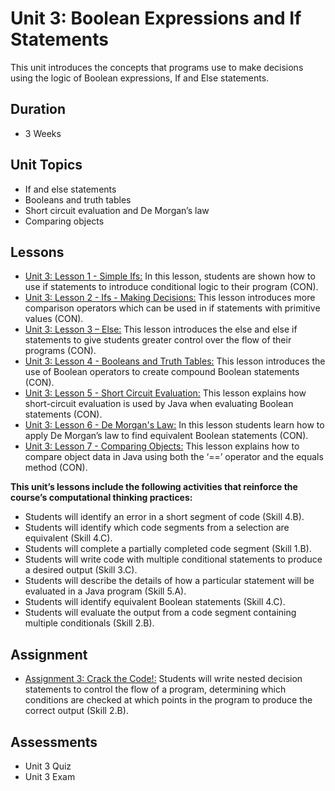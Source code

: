 # Unit 3: Boolean Expressions and If Statements

This unit introduces the concepts that programs use to make decisions using the logic of Boolean expressions, If and Else statements.

## Duration
 * 3 Weeks

## Unit Topics
 * If and else statements
 * Booleans and truth tables
 * Short circuit evaluation and De Morgan’s law
 * Comparing objects

## Lessons
 * [Unit 3: Lesson 1 - Simple Ifs:](https://github.com/mapoztate/apcsa2020/tree/master/unit3/lesson1) In this lesson, students are shown how to use if statements to introduce conditional logic to their program (CON).
 * [Unit 3: Lesson 2 - Ifs - Making Decisions:](https://github.com/mapoztate/apcsa2020/tree/master/unit3/lesson2) This lesson introduces more comparison operators which can be used in if statements with primitive values (CON).
 * [Unit 3: Lesson 3 – Else:](https://github.com/mapoztate/apcsa2020/tree/master/unit3/lesson3) This lesson introduces the else and else if statements to give students greater control over the flow of their programs (CON).
 * [Unit 3: Lesson 4 - Booleans and Truth Tables:](https://github.com/mapoztate/apcsa2020/tree/master/unit3/lesson4) This lesson introduces the use of Boolean operators to create compound Boolean statements (CON).
 * [Unit 3: Lesson 5 - Short Circuit Evaluation:](https://github.com/mapoztate/apcsa2020/tree/master/unit3/lesson5) This lesson explains how short-circuit evaluation is used by Java when evaluating Boolean statements (CON).
 * [Unit 3: Lesson 6 - De Morgan's Law:](https://github.com/mapoztate/apcsa2020/tree/master/unit3/lesson6) In this lesson students learn how to apply De Morgan’s law to find equivalent Boolean statements (CON).
 * [Unit 3: Lesson 7 - Comparing Objects:](https://github.com/mapoztate/apcsa2020/tree/master/unit3/lesson7) This lesson explains how to compare object data in Java using both the ‘==’ operator and the equals method (CON).
 
 **This unit’s lessons include the following activities that reinforce the course’s computational thinking practices:**
 * Students will identify an error in a short segment of code (Skill 4.B).
 * Students will identify which code segments from a selection are equivalent (Skill 4.C).
 * Students will complete a partially completed code segment (Skill 1.B).
 * Students will write code with multiple conditional statements to produce a desired output (Skill 3.C).
 * Students will describe the details of how a particular statement will be evaluated in a Java program (Skill 5.A).
 * Students will identify equivalent Boolean statements (Skill 4.C).
 * Students will evaluate the output from a code segment containing multiple conditionals (Skill 2.B).
 
 ## Assignment
 * [Assignment 3: Crack the Code!:](https://github.com/mapoztate/apcsa2020/blob/master/unit3/U3_Assignment.java) Students will write nested decision statements to control the flow of a program, determining which conditions are checked at which points in the program to produce the correct output (Skill 2.B).
 
 ## Assessments
 * Unit 3 Quiz
 * Unit 3 Exam
